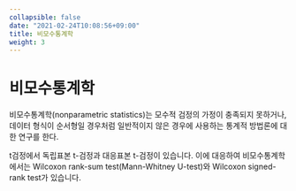 ```yaml
---
collapsible: false
date: "2021-02-24T10:08:56+09:00"
title: 비모수통계학
weight: 3
---
```


# 비모수통계학
비모수통계학(nonparametric statistics)는 모수적 검정의 가정이 충족되지 못하거나, 데이터 형식이 순서형일 경우처럼 일반적이지 않은 경우에 사용하는 통계적 방법론에 대한 연구를 한다.

t검정에서 독립표본 t-검정과 대응표본 t-검정이 있습니다. 이에 대응하여 비모수통계학에서는 Wilcoxon rank-sum test(Mann-Whitney U-test)와 Wilcoxon signed-rank test가 있습니다.

### 
